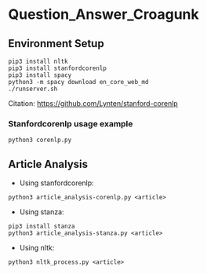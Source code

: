 # Question_Answer_Croagunk

## Environment Setup
```
pip3 install nltk
pip3 install stanfordcorenlp   
pip3 install spacy
python3 -m spacy download en_core_web_md
./runserver.sh
```
Citation: https://github.com/Lynten/stanford-corenlp

### Stanfordcorenlp usage example
`python3 corenlp.py`

## Article Analysis
- Using stanfordcorenlp:
```
python3 article_analysis-corenlp.py <article>
```
- Using stanza: 
```
pip3 install stanza
python3 article_analysis-stanza.py <article>
```
- Using nltk:
```
python3 nltk_process.py <article>
```
